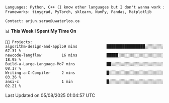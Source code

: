 ```txt
Languages: Python, C++ (I know other languages but I don't wanna work in em)
Frameworks: tinygrad, PyTorch, sklearn, NumPy, Pandas, Matplotlib

Contact: arjun.sarao@uwaterloo.ca
```

<!--START_SECTION:waka-->
📊 **This Week I Spent My Time On** 

```text
🐱‍💻 Projects: 
algorithm-design-and-appl59 mins             █████████████████░░░░░░░░   67.31 % 
newcode-langflow         16 mins             █████░░░░░░░░░░░░░░░░░░░░   18.95 % 
Build-a-Large-Language-Mo7 mins              ██░░░░░░░░░░░░░░░░░░░░░░░   08.17 % 
Writing-a-C-Compiler     2 mins              █░░░░░░░░░░░░░░░░░░░░░░░░   03.36 % 
ansi-c                   1 min               █░░░░░░░░░░░░░░░░░░░░░░░░   02.21 % 
```


 Last Updated on 05/08/2025 01:04:57 UTC
<!--END_SECTION:waka-->
